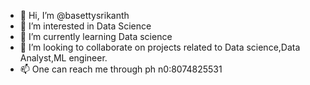 - 👋 Hi, I’m @basettysrikanth
- 👀 I’m interested in Data Science
- 🌱 I’m currently learning Data science 
- 💞️ I’m looking to collaborate on projects related to Data science,Data Analyst,ML engineer.
- 📫 One can reach me through ph n0:8074825531

<!---
basettysrikanth/basettysrikanth is a ✨ special ✨ repository because its `README.md` (this file) appears on your GitHub profile.
You can click the Preview link to take a look at your changes.
--->
